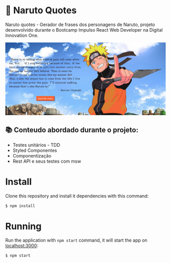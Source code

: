 # 🚀 Naruto Quotes
Naruto quotes - Gerador de frases dos personagens de Naruto, projeto desenvolvido durante o Bootcamp Impulso React Web Developer na Digital Innovation One.

![screenshot](screenshot.png?raw=true "screenshot")

## 📚 Conteudo abordado durante o projeto:
  - Testes unitários - TDD
  - Styled Componentes
  - Componentização
  - Rest API e seus testes com msw

# Install
Clone this repository and install it dependencies with this command:
```sh
$ npm install
```

# Running
Run the application with `npm start` command, it will start the app on [localhost:3000](http://localhost:3000):
```sh
$ npm start
```